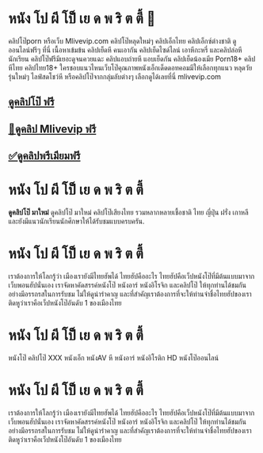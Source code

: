 # หนัง โป ผี โป็ เย ด พ ริ ต ตี้ 🎰

คลิปโป๊porn หรือเว็บ Mlivevip.com คลิปโป๊หลุดใหม่ๆ คลิปเอ็กไทย คลิปเอ็กซ์ต่างชาติ ดูออนไลน์ฟรีๆ ที่นี่ เนื้อหาเข้มข้น คลิปเย็ดหี คนเอากัน คลิปเย็ดไซด์ไลน์ เอาหีกะหรี่ และคลิปล่อหีนักเรียน คลิปโป๊ฟรีมีเยอะดูจนควยแฉะ คลิปแอบถ่ายหี แอบเย็ดกัน คลิปเย็ดน้องเมีย Porn18+ คลิปหีไทย คลิปไทย18+ ใครชอบแนวไหนเว็บโป๊คุณภาพหนังเอ็กเด็ดดอทคอมมีให้เลือกทุกแนว หลุดวัยรุ่นใหม่ๆ ไลฟ์สดโชว์หี หรือคลิปโป๊จากกลุ่มลับต่างๆ เลือกดูได้เลยที่นี่ mlivevip.com 

## [ดูคลิปโป๊ ฟรี](https://warp.bz/clipxxfree)
## [🔰ดูคลิป Mlivevip ฟรี](https://warp.bz/clipxxfree)
## [✅ดูคลิปพรีเมียมฟรี](hhttps://warp.bz/clipxxfree)

# หนัง โป ผี โป็ เย ด พ ริ ต ตี้

<b>ดูคลิปโป๊ มาใหม่</b> ดูคลิปโป๊ มาใหม่ คลิปโป๊เสียงไทย รวมหลากหลายเชื้อชาติ ไทย ญี่ปุ่น ฝรั่ง เกาหลี และยังมีแนวนักเรียนนักศึกษาให้ได้รับชมแบบครบครัน.


# หนัง โป ผี โป็ เย ด พ ริ ต ตี้

เราต้องการให้โลกรู้ว่า เมืองเรายังมีไทยฮัพได้ ไทยฮัปคืออะไร ไทยฮัปคือเว็ปหนังโป๊ที่มีต้นแบบมาจากเว็บพอนฮัปนั่นเอง เราจัดหาคัดสรรค์หนังโป๊ หนังอาร์ หนังอิโรจิก และคลิปโป๊ ให้ทุกท่านได้ชมกันอย่างมีอรรถรสในการรับชม ไม่ให้ดูน่ารำคาญ และที่สำคัญเราต้องการที่จะให้ท่านจำชื่อไทยฮัปของเราติดหูว่าเราคือเว็ปหนังโป๊อันดับ 1 ของเมืองไทย

 
# หนัง โป ผี โป็ เย ด พ ริ ต ตี้

หนังโป๊ คลิปโป๊ XXX หนังเอ็ก หนังAV หี หนังอาร์ หนังอิโรติก HD หนังโป๊ออนไลน์


# หนัง โป ผี โป็ เย ด พ ริ ต ตี้

เราต้องการให้โลกรู้ว่า เมืองเรายังมีไทยฮัพได้ ไทยฮัปคืออะไร ไทยฮัปคือเว็ปหนังโป๊ที่มีต้นแบบมาจากเว็บพอนฮัปนั่นเอง เราจัดหาคัดสรรค์หนังโป๊ หนังอาร์ หนังอิโรจิก และคลิปโป๊ ให้ทุกท่านได้ชมกันอย่างมีอรรถรสในการรับชม ไม่ให้ดูน่ารำคาญ และที่สำคัญเราต้องการที่จะให้ท่านจำชื่อไทยฮัปของเราติดหูว่าเราคือเว็ปหนังโป๊อันดับ 1 ของเมืองไทย




